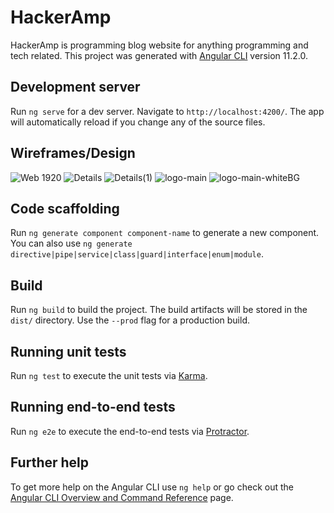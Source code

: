 # HackerAmp
HackerAmp is programming blog website for anything programming and tech related.
This project was generated with [Angular CLI](https://github.com/angular/angular-cli) version 11.2.0.

## Development server

Run `ng serve` for a dev server. Navigate to `http://localhost:4200/`. The app will automatically reload if you change any of the source files.

## Wireframes/Design
![Web 1920](https://user-images.githubusercontent.com/63741334/110253148-c8571f80-7f56-11eb-9808-bf0ac9b3feff.png)
![Details](https://user-images.githubusercontent.com/63741334/110253154-ce4d0080-7f56-11eb-8ffd-9c5dcd966f65.png)
![Details(1)](https://user-images.githubusercontent.com/63741334/110253162-d5740e80-7f56-11eb-818f-590f2d8f2adc.png)
![logo-main](https://user-images.githubusercontent.com/63741334/110253210-12400580-7f57-11eb-9af7-ea18a1c39b0a.png)
![logo-main-whiteBG](https://user-images.githubusercontent.com/63741334/110253226-21bf4e80-7f57-11eb-827a-b85b48e06e58.png)

## Code scaffolding

Run `ng generate component component-name` to generate a new component. You can also use `ng generate directive|pipe|service|class|guard|interface|enum|module`.

## Build

Run `ng build` to build the project. The build artifacts will be stored in the `dist/` directory. Use the `--prod` flag for a production build.

## Running unit tests

Run `ng test` to execute the unit tests via [Karma](https://karma-runner.github.io).

## Running end-to-end tests

Run `ng e2e` to execute the end-to-end tests via [Protractor](http://www.protractortest.org/).

## Further help

To get more help on the Angular CLI use `ng help` or go check out the [Angular CLI Overview and Command Reference](https://angular.io/cli) page.
